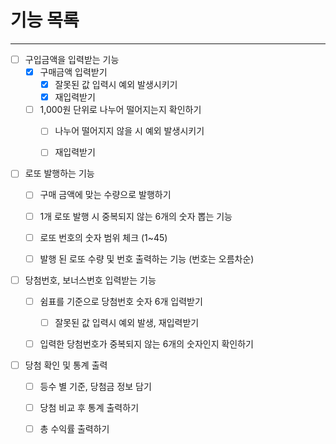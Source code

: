 # 기능 목록

---

- [ ] 구입금액을 입력받는 기능
    - [x] 구매금액 입력받기
        - [x] 잘못된 값 입력시 예외 발생시키기
        - [x] 재입력받기
    - [ ] 1,000원 단위로 나누어 떨어지는지 확인하기
      - [ ] 나누어 떨어지지 않을 시 예외 발생시키기
      - [ ] 재입력받기
  
 
- [ ] 로또 발행하는 기능
    - [ ] 구매 금액에 맞는 수량으로 발행하기
    - [ ] 1개 로또 발행 시 중복되지 않는 6개의 숫자 뽑는 기능
    - [ ] 로또 번호의 숫자 범위 체크 (1~45)
    - [ ] 발행 된 로또 수량 및 번호 출력하는 기능 (번호는 오름차순)
  
  
- [ ] 당첨번호, 보너스번호 입력받는 기능
    - [ ] 쉼표를 기준으로 당첨번호 숫자 6개 입력받기
        - [ ] 잘못된 값 입력시 예외 발생, 재입력받기
    - [ ] 입력한 당첨번호가 중복되지 않는 6개의 숫자인지 확인하기
  
 
- [ ] 당첨 확인 및 통계 출력
    - [ ] 등수 별 기준, 당첨금 정보 담기
    - [ ] 당첨 비교 후 통계 출력하기
    - [ ] 총 수익률 출력하기

